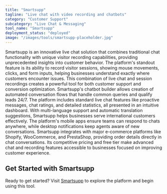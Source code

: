 ```yaml
---
title: "Smartsupp"
tagline: "Live chat with video recording and chatbots"
category: "Customer Support"
subcategory: "Live Chat & Messaging"
tool_name: "Smartsupp"
deployment_status: "deployed"
image: "/images/tools/smartsupp-placeholder.jpg"
---
```

Smartsupp is an innovative live chat solution that combines traditional chat functionality with unique visitor recording capabilities, providing unprecedented insights into customer behavior. The platform's standout feature is its ability to record visitor sessions, showing mouse movements, clicks, and form inputs, helping businesses understand exactly where customers encounter issues. This combination of live chat and session recordings creates a powerful tool for both customer support and conversion optimization. Smartsupp's chatbot builder allows creation of automated conversation flows that handle common queries and qualify leads 24/7. The platform includes standard live chat features like proactive messages, chat ratings, and detailed statistics, all presented in an intuitive dashboard. With multi-language support and automatic translation suggestions, Smartsupp helps businesses serve international customers effectively. The platform's mobile apps ensure teams can respond to chats anywhere, while desktop notifications keep agents aware of new conversations. Smartsupp integrates with major e-commerce platforms like Shopify, WooCommerce, and PrestaShop, providing order details directly in chat conversations. Its competitive pricing and free tier make advanced chat and recording features accessible to businesses focused on improving customer experience.
## Get Started with Smartsupp

Ready to get started? Visit [Smartsupp](https://smartsupp.com) to explore the platform and begin using this tool.
